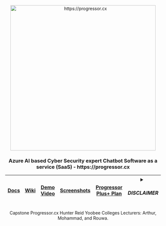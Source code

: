 <br>
<p align="center">
    <img width="470" src="https://github.com/hunterjreid/Capstone/assets/62681404/d6f8f1ae-6f90-489e-9f13-e144f4024cab" alt="https://progressor.cx"/>
    <h3  align="center">Azure AI based Cyber Security expert Chatbot Software as a service (SaaS) - https://progressor.cx</h3>
    
|  [Docs](READDOCS.md)  | [Wiki](READWIKI.md) | [Demo Video](READWIKI.md) |   [Screenshots](SCREENSHOT.md) | [Progressor Plus+ Plan](READWIKI.md) |<details closed><summary><h5>DISCLAIMER</h5></summary>I'm the sole creator behind Progressor, taking on this project solo. I'm Hunter Reid, currently pursuing my capstone project at Yoobee Colleges. The guidance and support from my esteemed mentors—Arthur, Mohammad, and Rouwa—have been invaluable. Their insights have helped shape Progressor into the practical cybersecurity resource it is today.<br></details>  |
|--------------|----------------|----------------|----------|----------------|----------------|
<p  align="center">Capstone Progressor.cx Hunter Reid Yoobee Colleges Lecturers: Arthur, Mohammad, and Rouwa. </p>

</p>




